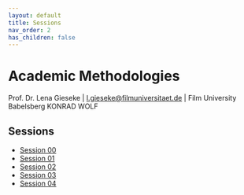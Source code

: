 ```yaml
---
layout: default
title: Sessions
nav_order: 2
has_children: false
---
```


# Academic Methodologies

Prof. Dr. Lena Gieseke \| l.gieseke@filmuniversitaet.de \| Film University Babelsberg KONRAD WOLF

## Sessions

* [Session 00](00_paper)
* [Session 01](01_research_reasoning/README.md)
* [Session 02](02_hci_researchquestions/README.md)
* [Session 03](03_experiments/README.md)
* [Session 04](04_statistics/README.md)


<!-- 
* [Session 05](05_qualitativeresearch/README.md)
* [Session 06](06_literature/README.md)
* [Session 07](07_writing/README.md)
* [Session 08](08_publishing/README.md)
* [Session 09](09_paper/README.md) 



* 
* -->
